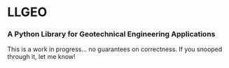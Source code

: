 # LLGEO
### A Python Library for Geotechnical Engineering Applications

This is a work in progress... no guarantees on correctness.
If you snooped through it, let me know!